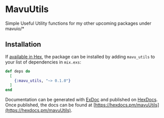 # MavuUtils

Simple Useful Utility functions for my other upcoming packages under mavuio/\*

## Installation

If [available in Hex](https://hex.pm/docs/publish), the package can be installed
by adding `mavu_utils` to your list of dependencies in `mix.exs`:

```elixir
def deps do
  [
    {:mavu_utils, "~> 0.1.0"}
  ]
end
```

Documentation can be generated with [ExDoc](https://github.com/elixir-lang/ex_doc)
and published on [HexDocs](https://hexdocs.pm). Once published, the docs can
be found at [https://hexdocs.pm/mavuUtils](https://hexdocs.pm/mavuUtils).
